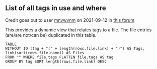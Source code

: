 ## List of all tags in use and where
Credit goes out to user [mnvwvnm](https://forum.obsidian.md/u/mnvwvnm) on 2021-09-12 in [this forum](https://forum.obsidian.md/t/creating-a-tag-index-table-with-dataview/23997/10)

This provides a dynamic view that relates tags to a file.  The file entries (are/are not/can be) duplicated in this table.

```dataview 
TABLE 
WITHOUT ID (tag + "(" + length(rows.file.link) + ")") AS Tags, link(sort(rows.file.name)) AS Files 
FROM "" WHERE file.tags FLATTEN file.tags AS tag 
GROUP BY tag SORT length(rows.file.link) DESC 
```